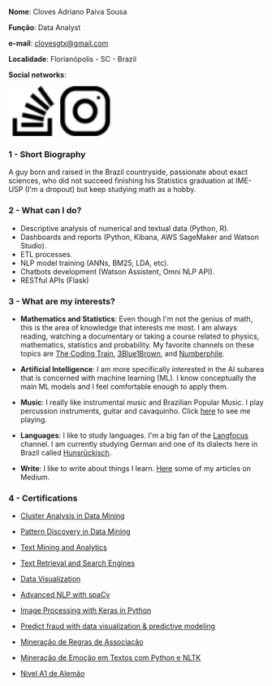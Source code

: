 
**Nome**: Cloves Adriano Paiva Sousa

**Função**: Data Analyst

**e-mail**: clovesgtx@gmail.com

**Localidade**: Florianópolis - SC - Brazil

**Social networks**:

[![Foo](https://raw.githubusercontent.com/SClovesgtx/pics/4e9fe77bc8a4a16f746221a8f7eb77501106e04b/stack-overflow2.svg)](https://stackoverflow.com/users/6693125/cloves-paiva?tab=profile) [![Foo](https://raw.githubusercontent.com/SClovesgtx/pics/6e248bc61e9bae48bb052d78ee9257f603564cdd/instagram2.svg)](https://www.instagram.com/clovesgtx/)


### 1 - Short Biography

A guy born and raised in the Brazil countryside, passionate about exact sciences, who did not succeed finishing his Statistics graduation at IME-USP (I'm a dropout) but keep studying math as a hobby.


### 2 - What can I do?

 * Descriptive analysis of numerical and textual data (Python, R).
 * Dashboards and reports (Python, Kibana, AWS SageMaker and Watson Studio).
 * ETL processes.
 * NLP model training (ANNs, BM25, LDA, etc).
 * Chatbots development (Watson Assistent, Omni NLP API).
 * RESTful APIs (Flask)

### 3 - What are my interests?


* **Mathematics and Statistics**: Even though I'm not the genius of math, this is the area of knowledge that interests me most. I am always reading, watching a documentary or taking a course related to physics, mathematics, statistics and probability. My favorite channels on these topics are [The Coding Train](https://www.youtube.com/user/shiffman), [3Blue1Brown](https://www.youtube.com/channel/UCYO_jab_esuFRV4b17AJtAw), and [Numberphile](https://www.youtube.com/user/numberphile).

* **Artificial Intelligence**: I am more specifically interested in the AI subarea that is concerned with machine learning (ML). I know conceptually the main ML models and I feel comfortable enough to apply them.

* **Music**: I really like instrumental music and Brazilian Popular Music. I play percussion instruments, guitar and cavaquinho. Click [here](https://www.youtube.com/watch?v=Mx3BUHaibDI) to see me playing.

* **Languages**: I like to study languages. I'm a big fan of the [Langfocus](https://www.youtube.com/channel/UCNhX3WQEkraW3VHPyup8jkQ) channel. I am currently studying German and one of its dialects here in Brazil called [Hunsrückisch](https://en.wikipedia.org/wiki/Hunsr%C3%BCckisch_dialect).

* **Write**: I like to write about things I learn. [Here](https://medium.com/me/stories/public) some of my articles on Medium.




### 4 - Certifications

* [Cluster Analysis in Data Mining](https://www.coursera.org/account/accomplishments/verify/PFQGR7HDHLDH)

* [Pattern Discovery in Data Mining](https://www.coursera.org/account/accomplishments/verify/8V6DXP6J6FRZ)

* [Text Mining and Analytics](https://www.coursera.org/account/accomplishments/verify/E5PKTD8FFF5D?utm_source=link&utm_medium=certificate&utm_content=cert_image&utm_campaign=pdf_header_button&utm_product=course)
* [Text Retrieval and Search Engines](https://www.coursera.org/account/accomplishments/certificate/UGJKNFUY8NZX)
* [Data Visualization](https://www.coursera.org/account/accomplishments/verify/K3WJTCTCHZ8H?utm_source=link&utm_medium=certificate&utm_content=cert_image&utm_campaign=pdf_header_button&utm_product=course)

* [Advanced NLP with spaCy](https://www.datacamp.com/statement-of-accomplishment/course/8975c2fe2521878d1aefc286f57f472b3f3ad221)

* [Image Processing with Keras in Python](https://www.datacamp.com/statement-of-accomplishment/course/e78c2f232eda89428d4e42d6b8c285fedc8f7804?share=true)

* [Predict fraud with data visualization & predictive modeling](https://udemy-certificate.s3.amazonaws.com/image/UC-71ADI3VK.jpg)

* [Mineração de Regras de Associação](https://udemy-certificate.s3.amazonaws.com/image/UC-3K49257I.jpg)

* [ Mineração de Emoção em Textos com Python e NLTK](https://udemy-certificate.s3.amazonaws.com/pdf/UC-BS50CO1Z.pdf)

* [Nível A1 de Alemão](https://api.busuu.com/anon/certificates/4d703c5e3f06a775acb5bcf5e3e9ea6d?lang=pt)
